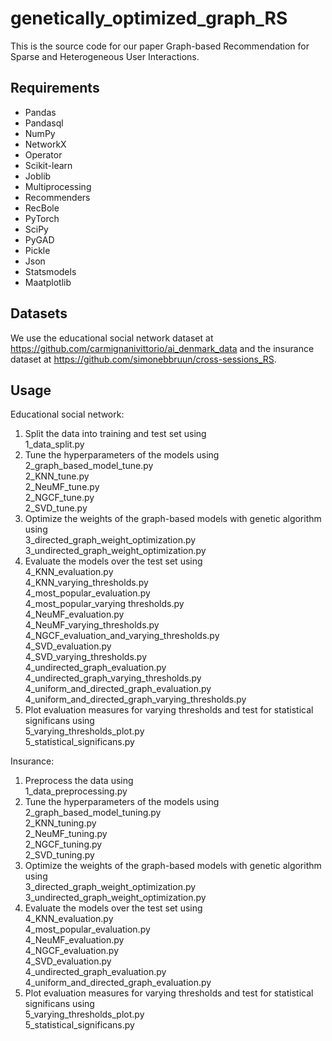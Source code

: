 # genetically_optimized_graph_RS
This is the source code for our paper Graph-based Recommendation for Sparse and Heterogeneous User Interactions.

## Requirements

- Pandas
- Pandasql
- NumPy
- NetworkX
- Operator
- Scikit-learn
- Joblib
- Multiprocessing
- Recommenders
- RecBole
- PyTorch
- SciPy
- PyGAD
- Pickle
- Json
- Statsmodels
- Maatplotlib


## Datasets

We use the educational social network dataset at https://github.com/carmignanivittorio/ai_denmark_data and the insurance dataset at https://github.com/simonebbruun/cross-sessions_RS.


## Usage

Educational social network:  
1. Split the data into training and test set using  
   1_data_split.py  
2. Tune the hyperparameters of the models using  
   2_graph_based_model_tune.py  
   2_KNN_tune.py  
   2_NeuMF_tune.py  
   2_NGCF_tune.py  
   2_SVD_tune.py  
3. Optimize the weights of the graph-based models with genetic algorithm using  
   3_directed_graph_weight_optimization.py  
   3_undirected_graph_weight_optimization.py  
4. Evaluate the models over the test set using  
   4_KNN_evaluation.py  
   4_KNN_varying_thresholds.py  
   4_most_popular_evaluation.py  
   4_most_popular_varying thresholds.py  
   4_NeuMF_evaluation.py  
   4_NeuMF_varying_thresholds.py  
   4_NGCF_evaluation_and_varying_thresholds.py  
   4_SVD_evaluation.py  
   4_SVD_varying_thresholds.py  
   4_undirected_graph_evaluation.py  
   4_undirected_graph_varying_thresholds.py  
   4_uniform_and_directed_graph_evaluation.py  
   4_uniform_and_directed_graph_varying_thresholds.py  
5. Plot evaluation measures for varying thresholds and test for statistical significans using  
   5_varying_thresholds_plot.py  
   5_statistical_significans.py  


Insurance:  
1. Preprocess the data using  
   1_data_preprocessing.py  
2. Tune the hyperparameters of the models using  
   2_graph_based_model_tuning.py  
   2_KNN_tuning.py  
   2_NeuMF_tuning.py  
   2_NGCF_tuning.py  
   2_SVD_tuning.py  
3. Optimize the weights of the graph-based models with genetic algorithm using  
   3_directed_graph_weight_optimization.py  
   3_undirected_graph_weight_optimization.py  
4. Evaluate the models over the test set using  
   4_KNN_evaluation.py  
   4_most_popular_evaluation.py  
   4_NeuMF_evaluation.py  
   4_NGCF_evaluation.py  
   4_SVD_evaluation.py  
   4_undirected_graph_evaluation.py  
   4_uniform_and_directed_graph_evaluation.py  
5. Plot evaluation measures for varying thresholds and test for statistical significans using  
   5_varying_thresholds_plot.py  
   5_statistical_significans.py  
